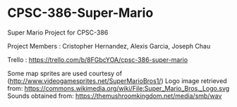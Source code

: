 # CPSC-386-Super-Mario
Super Mario Project for CPSC-386

Project Members : Cristopher Hernandez, Alexis Garcia, Joseph Chau

Trello : https://trello.com/b/8FGbcYOA/cpsc-386-super-mario

Some map sprites are used courtesy of (http://www.videogamesprites.net/SuperMarioBros1/)
Logo image retrieved from: https://commons.wikimedia.org/wiki/File:Super_Mario_Bros._Logo.svg
Sounds obtained from: https://themushroomkingdom.net/media/smb/wav
